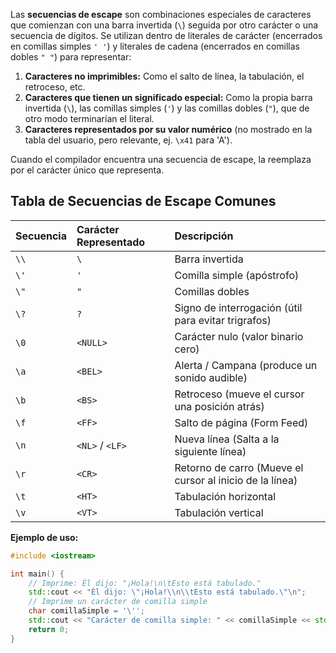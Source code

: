 Las **secuencias de escape** son combinaciones especiales de caracteres que comienzan con una barra invertida (`\`) seguida por otro carácter o una secuencia de dígitos. Se utilizan dentro de literales de carácter (encerrados en comillas simples `' '`) y literales de cadena (encerrados en comillas dobles `" "`) para representar:

1.  **Caracteres no imprimibles:** Como el salto de línea, la tabulación, el retroceso, etc.
2.  **Caracteres que tienen un significado especial:** Como la propia barra invertida (`\`), las comillas simples (`'`) y las comillas dobles (`"`), que de otro modo terminarían el literal.
3.  **Caracteres representados por su valor numérico** (no mostrado en la tabla del usuario, pero relevante, ej. `\x41` para 'A').

Cuando el compilador encuentra una secuencia de escape, la reemplaza por el carácter único que representa.

## Tabla de Secuencias de Escape Comunes

| Secuencia | Carácter Representado | Descripción                                  |
| :-------- | :-------------------- | :------------------------------------------- |
| `\\`      | `\`                   | Barra invertida                              |
| `\'`      | `'`                   | Comilla simple (apóstrofo)                   |
| `\"`      | `"`                   | Comillas dobles                              |
| `\?`      | `?`                   | Signo de interrogación (útil para evitar trigrafos) |
| `\0`      | `<NULL>`              | Carácter nulo (valor binario cero)           |
| `\a`      | `<BEL>`               | Alerta / Campana (produce un sonido audible) |
| `\b`      | `<BS>`                | Retroceso (mueve el cursor una posición atrás) |
| `\f`      | `<FF>`                | Salto de página (Form Feed)                  |
| `\n`      | `<NL>` / `<LF>`       | Nueva línea (Salta a la siguiente línea)     |
| `\r`      | `<CR>`                | Retorno de carro (Mueve el cursor al inicio de la línea) |
| `\t`      | `<HT>`                | Tabulación horizontal                        |
| `\v`      | `<VT>`                | Tabulación vertical                          |

**Ejemplo de uso:**

```cpp
#include <iostream>

int main() {
    // Imprime: Él dijo: "¡Hola!\n\tEsto está tabulado."
    std::cout << "Él dijo: \"¡Hola!\\n\\tEsto está tabulado.\"\n";
    // Imprime un carácter de comilla simple
    char comillaSimple = '\'';
    std::cout << "Carácter de comilla simple: " << comillaSimple << std::endl;
    return 0;
}
```
```